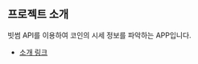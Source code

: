 ## 프로젝트 소개
빗썸 API를 이용하여 코인의 시세 정보를 파악하는 APP입니다.

* [소개 링크](https://www.notion.so/isjoeyful/348b1e1d8caa43439658ff90fce165b3)
